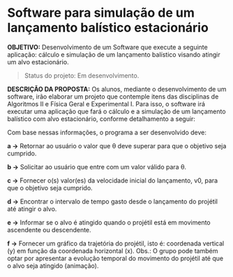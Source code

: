 # Software para simulação de um lançamento balístico estacionário

**OBJETIVO:** Desenvolvimento de um Software que execute a seguinte aplicação: cálculo e
simulação de um lançamento balístico visando atingir um alvo estacionário.

> Status do projeto: Em desenvolvimento.

**DESCRIÇÃO DA PROPOSTA:** Os alunos, mediante o desenvolvimento de um software, irão
elaborar um projeto que contemple itens das disciplinas de Algoritmos II e Física Geral e
Experimental I. Para isso, o software irá executar uma aplicação que fará o cálculo e a
simulação de um lançamento balístico com alvo estacionário, conforme detalhamento a
seguir:

Com base nessas informações, o programa a ser desenvolvido deve:

**a ->**  Retornar ao usuário o valor que θ deve superar para que o objetivo seja cumprido.

**b ->**  Solicitar ao usuário que entre com um valor válido para θ.

**c ->**  Fornecer o(s) valor(es) da velocidade inicial do lançamento, v0, para que o objetivo seja cumprido.

**d ->**  Encontrar o intervalo de tempo gasto desde o lançamento do projétil até atingir o alvo.

**e ->**  Informar se o alvo é atingido quando o projétil está em movimento ascendente ou descendente.

**f ->**  Fornecer um gráfico da trajetória do projétil, isto é: coordenada vertical (y) em função da coordenada
      horizontal (x). Obs.: O grupo pode também optar por apresentar a evolução temporal do movimento do
      projétil até que o alvo seja atingido (animação).